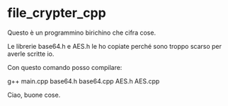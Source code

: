 # file_crypter_cpp

Questo è un programmino birichino che cifra cose.

Le librerie base64.h e AES.h le ho copiate perché sono troppo scarso per averle scritte io.

Con questo comando posso compilare:

g++ main.cpp base64.h base64.cpp AES.h AES.cpp

Ciao, buone cose.
